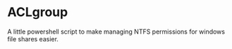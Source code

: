 # ACLgroup
A little powershell script to make managing NTFS permissions for windows file shares easier.
